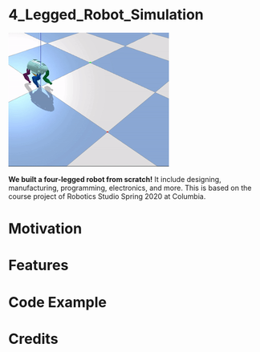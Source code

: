 # 4_Legged_Robot_Simulation
![image](https://github.com/chiahohsiung/4_Legged_Robot_Simulation/blob/master/random_search_demo.gif)

**We built a four-legged robot from scratch!** It include designing, manufacturing, programming, electronics, and more. This is based on the course project of Robotics Studio Spring 2020 at Columbia.

# Motivation

# Features

# Code Example

# Credits
